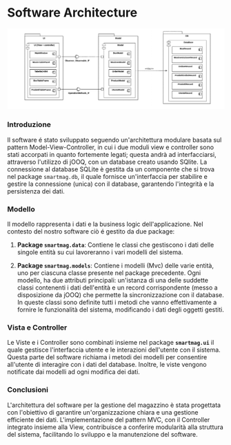 # Software Architecture

![alt](UML/ComponentDiagram.jpg)
### Introduzione
Il software é stato sviluppato seguendo un'architettura modulare basata sul pattern Model-View-Controller, in cui i due moduli view e controller sono stati accorpati in quanto fortemente legati; questa andrà ad interfacciarsi, attraverso l'utilizzo di jOOQ, con un database creato usando SQlite. La connessione al database SQLite è gestita da un componente  che si trova nel package `smartmag.db`, il quale fornisce un'interfaccia per stabilire e gestire la connessione (unica) con il database, garantendo l'integrità e la persistenza dei dati.


### Modello
Il modello rappresenta i dati e la business logic dell'applicazione. Nel contesto del nostro software ciò é gestito da due package:

1. **Package `smartmag.data`**: Contiene le classi che gestiscono i dati delle singole entità su cui lavoreranno i vari modelli del sistema.

2. **Package `smartmag.models`**: Contiene i modelli (Mvc) delle varie entità, uno per ciascuna classe presente nel package precedente. Ogni modello, ha due attributi principali: un'istanza di una delle suddette classi contenenti i dati dell'entità e un record corrispondente (messo a disposizione da jOOQ) che permette la sincronizzazione con il database. In queste classi sono definite tutti i metodi che vanno effettivamente a fornire le funzionalità del sistema, modificando i dati degli oggetti gestiti.

### Vista e Controller
Le Viste e i Controller sono combinati insieme nel package **`smartmag.ui`** il quale gestisce l'interfaccia utente e le interazioni dell'utente con il sistema. Questa parte del software richiama i metodi dei modelli per consentire all'utente di interagire con i dati del database. Inoltre, le viste vengono notificate dai modelli ad ogni modifica dei dati.

### Conclusioni
L'architettura del software per la gestione del magazzino è stata progettata con l'obiettivo di garantire un'organizzazione chiara e una gestione efficiente dei dati. L'implementazione del pattern MVC, con il Controller integrato insieme alla View, contribuisce a conferire modularità alla struttura del sistema, facilitando lo sviluppo e la manutenzione del software.

